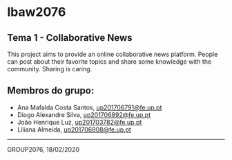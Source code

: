 # lbaw2076

## Tema 1 - Collaborative News

This project aims to provide an online collaborative news platform. People can post about their favorite topics and share some knowledge with the community. Sharing is caring.

## Membros do grupo:

* Ana Mafalda Costa Santos, up201706791@fe.up.pt
* Diogo Alexandre Silva, up201706892@fe.up.pt
* João Henrique Luz, up201703782@fe.up.pt
* Liliana Almeida, up201706908@fe.up.pt

***
GROUP2076, 18/02/2020
